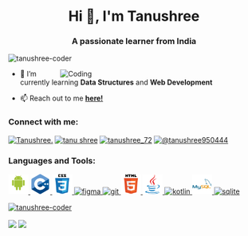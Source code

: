 <h1 align="center">Hi 👋, I'm Tanushree</h1>
<h3 align="center">A passionate learner from India</h3>

<p align="left"> <img src="https://komarev.com/ghpvc/?username=tanushree-coder&label=Profile%20views&color=0e75b6&style=flat" alt="tanushree-coder" /> </p>

<img align="right" alt="Coding" width="400" src="https://cdn.dribbble.com/users/2646423/screenshots/5507196/computer.gif">

- 🌱 I’m currently learning **Data Structures** and **Web Development**

<!-- - 🔭 I’m currently working on [**OnTimePro**](https://github.com/Elevate-Lab/on-time-pro) -->

<!-- - 🤝 I’m looking for help with **database** -->

- 📫 Reach out to me [**here!**](https://tanushree-coder.github.io/my_website/)


<h3 align="left">Connect with me:</h3>
<p align="left">
<a href="https://www.linkedin.com/in/tanushree-a32849201/" target="blank"><img align="center" src="https://raw.githubusercontent.com/rahuldkjain/github-profile-readme-generator/master/src/images/icons/Social/linked-in-alt.svg" alt="Tanushree." height="30" width="40" /></a>
<a href="https://www.facebook.com/profile.php?id=100058886795723" target="blank"><img align="center" src="https://raw.githubusercontent.com/rahuldkjain/github-profile-readme-generator/master/src/images/icons/Social/facebook.svg" alt="tanu shree" height="30" width="40" /></a>
<a href="https://instagram.com/tanushree_72" target="blank"><img align="center" src="https://raw.githubusercontent.com/rahuldkjain/github-profile-readme-generator/master/src/images/icons/Social/instagram.svg" alt="tanushree_72" height="30" width="40" /></a>
<a href="https://medium.com/@tanushree950444" target="blank"><img align="center" src="https://raw.githubusercontent.com/rahuldkjain/github-profile-readme-generator/master/src/images/icons/Social/medium.svg" alt="@tanushree950444" height="30" width="40" /></a>
</p>

<h3 align="left">Languages and Tools:</h3>
<p align="left"> <a href="https://developer.android.com" target="_blank"> <img src="https://raw.githubusercontent.com/devicons/devicon/master/icons/android/android-original-wordmark.svg" alt="android" width="40" height="40"/> </a> <a href="https://www.w3schools.com/cpp/" target="_blank"> <img src="https://raw.githubusercontent.com/devicons/devicon/master/icons/cplusplus/cplusplus-original.svg" alt="cplusplus" width="40" height="40"/> </a> <a href="https://www.w3schools.com/css/" target="_blank"> <img src="https://raw.githubusercontent.com/devicons/devicon/master/icons/css3/css3-original-wordmark.svg" alt="css3" width="40" height="40"/> </a> <a href="https://www.figma.com/" target="_blank"> <img src="https://www.vectorlogo.zone/logos/figma/figma-icon.svg" alt="figma" width="40" height="40"/> </a>  <a href="https://git-scm.com/" target="_blank"> <img src="https://www.vectorlogo.zone/logos/git-scm/git-scm-icon.svg" alt="git" width="40" height="40"/> </a> <a href="https://www.w3.org/html/" target="_blank"> <img src="https://raw.githubusercontent.com/devicons/devicon/master/icons/html5/html5-original-wordmark.svg" alt="html5" width="40" height="40"/> </a> <a href="https://www.java.com" target="_blank"> <img src="https://raw.githubusercontent.com/devicons/devicon/master/icons/java/java-original.svg" alt="java" width="40" height="40"/> </a> <a href="https://kotlinlang.org" target="_blank"> <img src="https://www.vectorlogo.zone/logos/kotlinlang/kotlinlang-icon.svg" alt="kotlin" width="40" height="40"/> </a> <a href="https://www.mysql.com/" target="_blank"> <img src="https://raw.githubusercontent.com/devicons/devicon/master/icons/mysql/mysql-original-wordmark.svg" alt="mysql" width="40" height="40"/> </a> <a href="https://www.sqlite.org/" target="_blank"> <img src="https://www.vectorlogo.zone/logos/sqlite/sqlite-icon.svg" alt="sqlite" width="40" height="40"/> </a> </p>
<!-- 
<h2 align="left">💻 Projects:</h2>

<a align="left"><a href="https://github.com/tanushree-coder/Fit_Plus">
  <img align="center" src="https://github-readme-stats.vercel.app/api/pin/?username=tanushree-coder&repo=Fit_Plus" />
</a></a>
<a align="right"><a href="https://github.com/tanushree-coder/newsFresh_app">
  <img align="center" src="https://github-readme-stats.vercel.app/api/pin/?username=tanushree-coder&repo=newsFresh_app" />
</a></a>
<br> -->

<!-- <p align="center">&nbsp;<img align="center" src="https://github-readme-stats.vercel.app/api?username=tanushree-coder&count_private=true&show_icons=true&locale=en" alt="tanushree-coder" /></p> -->

 <a href="https://github.com/tanushree-coder">
  <img align="center" src="https://github-readme-stats.vercel.app/api?username=tanushree-coder&show_icons=true" alt="tanushree-coder" /></p>
</a> 

<!-- <p align="center"> <a href="https://github.com/ryo-ma/github-profile-trophy"><img src="https://github-profile-trophy.vercel.app/?username=tanushree-coder" alt="tanushree-coder" /></a> </p> -->

<img align="center" src="https://github-readme-stats.vercel.app/api/top-langs/?username=tanushree-coder&layout=compact&count_private=false" />

<img align="center" src="https://github-readme-streak-stats.herokuapp.com/?user=tanushree-coder&theme=vision-friendly-light" />

<!-- ![Tanushree's GitHub stats](https://github-readme-streak-stats.herokuapp.com/?user=tanushree-coder&theme=vision-friendly-light) -->
